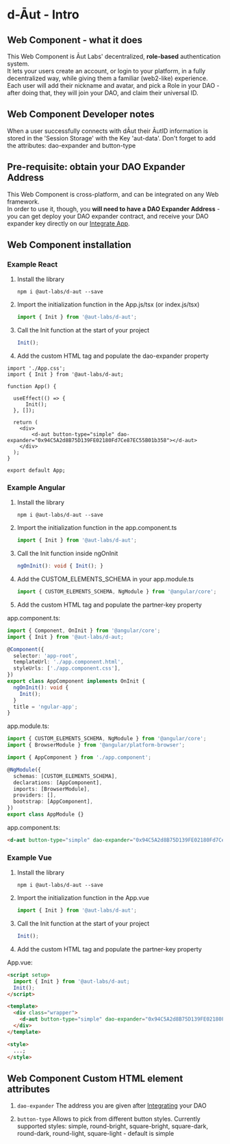 # d-Āut - Intro

## Web Component - what it does

This Web Component is Āut Labs' decentralized, **role-based** authentication system.  
It lets your users create an account, or login to your platform, in a fully decentralized way, while giving them a familiar (web2-like) experience.  
Each user will add their nickname and avatar, and pick a Role in your DAO - after doing that, they will join your DAO, and claim their universal ID.

## Web Component Developer notes

When a user successfully connects with dĀut their ĀutID information is stored in the 'Session Storage' with the Key 'aut-data'. Don't forget to add the attributes: dao-expander and button-type

## Pre-requisite: obtain your DAO Expander Address

This Web Component is cross-platform, and can be integrated on any Web framework.  
In order to use it, though, you **will need to have a DAO Expander Address** - you can get deploy your DAO expander contract, and receive your DAO expander key directly on our [Integrate App](https://docs.aut.id/v2/product-suite/aut-exp.).

## Web Component installation

### Example React

1. Install the library

   ```npm
   npm i @aut-labs/d-aut --save
   ```

2. Import the initialization function in the App.js/tsx (or index.js/tsx)

   ```ts
   import { Init } from '@aut-labs/d-aut';
   ```

3. Call the Init function at the start of your project

   ```ts
   Init();
   ```

4. Add the custom HTML tag and populate the dao-expander property

```tsx
import './App.css';
import { Init } from '@aut-labs/d-aut;

function App() {

  useEffect(() => {
      Init();
  }, []);

  return (
    <div>
        <d-aut button-type="simple" dao-expander="0x94C5A2d8B75D139FE02180Fd7Ce87EC55B01b358"></d-aut>
    </div>
  );
}

export default App;
```

### Example Angular

1. Install the library

   ```npm
   npm i @aut-labs/d-aut --save
   ```

2. Import the initialization function in the app.component.ts

   ```ts
   import { Init } from '@aut-labs/d-aut';
   ```

3. Call the Init function inside ngOnInit

   ```ts
   ngOnInit(): void { Init(); }
   ```

4. Add the CUSTOM_ELEMENTS_SCHEMA in your app.module.ts

   ```ts
   import { CUSTOM_ELEMENTS_SCHEMA, NgModule } from '@angular/core';
   ```

5. Add the custom HTML tag and populate the partner-key property

app.component.ts:

```ts
import { Component, OnInit } from '@angular/core';
import { Init } from '@aut-labs/d-aut;

@Component({
  selector: 'app-root',
  templateUrl: './app.component.html',
  styleUrls: ['./app.component.css'],
})
export class AppComponent implements OnInit {
  ngOnInit(): void {
    Init();
  }
  title = 'ngular-app';
}
```

app.module.ts:

```ts
import { CUSTOM_ELEMENTS_SCHEMA, NgModule } from '@angular/core';
import { BrowserModule } from '@angular/platform-browser';

import { AppComponent } from './app.component';

@NgModule({
  schemas: [CUSTOM_ELEMENTS_SCHEMA],
  declarations: [AppComponent],
  imports: [BrowserModule],
  providers: [],
  bootstrap: [AppComponent],
})
export class AppModule {}
```

app.component.ts:

```html
<d-aut button-type="simple" dao-expander="0x94C5A2d8B75D139FE02180Fd7Ce87EC55B01b358"></d-aut>
```

### Example Vue

1. Install the library

   ```npm
   npm i @aut-labs/d-aut --save
   ```

2. Import the initialization function in the App.vue

   ```ts
   import { Init } from '@aut-labs/d-aut';
   ```

3. Call the Init function at the start of your project

   ```ts
   Init();
   ```

4. Add the custom HTML tag and populate the partner-key property

App.vue:

```html
<script setup>
  import { Init } from '@aut-labs/d-aut;
  Init();
</script>

<template>
  <div class="wrapper">
    <d-aut button-type="simple" dao-expander="0x94C5A2d8B75D139FE02180Fd7Ce87EC55B01b358"></d-aut>
  </div>
</template>

<style>
  ...;
</style>
```

## Web Component Custom HTML element attributes

1. `dao-expander`
   The address you are given after [Integrating](https://playground.aut.id/) your DAO

2. `button-type`
   Allows to pick from different button styles. Currently supported styles: simple, round-bright, square-bright,
   square-dark, round-dark, round-light, square-light - default is simple
